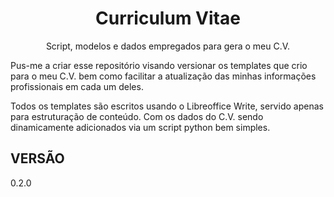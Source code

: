 <h1 align="center">Curriculum Vitae</h1>

<p align="center">
Script, modelos e dados empregados para gera o meu C.V.
</p>

<p> Pus-me a criar esse repositório visando versionar os templates que crio para o
meu C.V. bem como facilitar a atualização das minhas informações profissionais
em cada um deles.</p>

<p>
Todos os templates são escritos usando o Libreoffice Write, servido apenas
para estruturação de conteúdo. Com os dados do C.V. sendo dinamicamente
adicionados via um script python bem simples.
</p>

## VERSÃO

0.2.0

